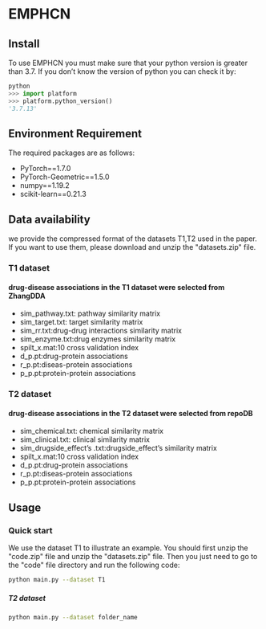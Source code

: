 # EMPHCN
## Install
To use EMPHCN you must make sure that your python version is greater than 3.7. If you don’t know the version of python you can check it by:
```python
python
>>> import platform
>>> platform.python_version()
'3.7.13'
```
## Environment Requirement
The required packages are as follows:
- PyTorch==1.7.0
- PyTorch-Geometric==1.5.0
- numpy==1.19.2
- scikit-learn==0.21.3

## Data availability
we provide the compressed format of the datasets T1,T2 used in the paper. If you want to use them, please download and unzip the "datasets.zip" file. 
### T1 dataset
#### drug-disease associations in the T1 dataset were selected from ZhangDDA
- sim_pathway.txt: pathway similarity matrix
- sim_target.txt: target similarity matrix
- sim_rr.txt:drug-drug interactions similarity matrix
- sim_enzyme.txt:drug enzymes similarity matrix
- spilt_x.mat:10 cross validation index
- d_p.pt:drug-protein associations
- r_p.pt:diseas-protein associations
- p_p.pt:protein-protein associations
### T2 dataset
#### drug-disease associations in the T2 dataset were selected from repoDB
- sim_chemical.txt: chemical similarity matrix
- sim_clinical.txt: clinical similarity matrix
- sim_drugside_effect’s .txt:drugside_effect’s similarity matrix
- spilt_x.mat:10 cross validation index
- d_p.pt:drug-protein associations
- r_p.pt:diseas-protein associations
- p_p.pt:protein-protein associations
## Usage
### Quick start
We use the dataset T1 to illustrate an example. You should first unzip the "code.zip" file and unzip the "datasets.zip" file. Then you just need to go  to the "code" file directory and run the following code:

```bash
python main.py --dataset T1
```
##### T2 dataset

```bash
python main.py --dataset folder_name
```
